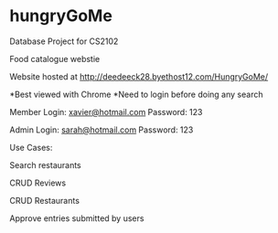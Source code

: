 hungryGoMe
==========

Database Project for CS2102

Food catalogue webstie

Website hosted at http://deedeeck28.byethost12.com/HungryGoMe/

*Best viewed with Chrome
*Need to login before doing any search

Member Login: xavier@hotmail.com
Password: 123

Admin Login: sarah@hotmail.com
Password: 123


Use Cases:

Search restaurants

CRUD Reviews

CRUD Restaurants

Approve entries submitted by users


